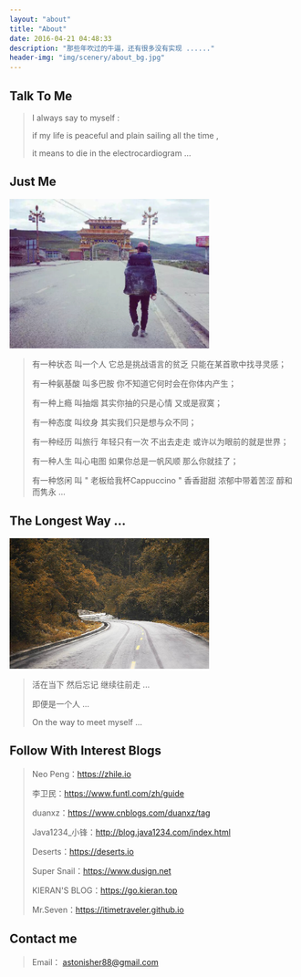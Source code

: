 ```yaml
---
layout: "about"
title: "About"
date: 2016-04-21 04:48:33
description: "那些年吹过的牛逼，还有很多没有实现 ......"
header-img: "img/scenery/about_bg.jpg"
---
```


## Talk To Me

> I always say to myself :
>
> if my life is peaceful and plain sailing all the time ,
>
> it means to die in the electrocardiogram …



## Just Me

<img src="../img/scenery/about_bg2.jpg" width="350" alt="about_bg2"></img>

> 有一种状态 叫一个人 它总是挑战语言的贫乏 只能在某首歌中找寻灵感；
>
> 有一种氨基酸 叫多巴胺 你不知道它何时会在你体内产生；
>
> 有一种上瘾 叫抽烟 其实你抽的只是心情 又或是寂寞；
>
> 有一种态度 叫纹身 其实我们只是想与众不同；
>
> 有一种经历 叫旅行 年轻只有一次 不出去走走 或许以为眼前的就是世界；
>
> 有一种人生 叫心电图 如果你总是一帆风顺 那么你就挂了；
>
> 有一种悠闲 叫 " 老板给我杯Cappuccino " 香香甜甜 浓郁中带着苦涩 醇和而隽永 …



## The Longest Way ...

<img src="../img/scenery/about_bg4.jpg" width="350" alt="about_bg4"></img>

>  活在当下 然后忘记 继续往前走 ...
>
>  即便是一个人 ...
>
>  On the way to meet myself …


## Follow With Interest Blogs

> Neo Peng：https://zhile.io
>
> 李卫民：https://www.funtl.com/zh/guide
>
> duanxz：https://www.cnblogs.com/duanxz/tag
> 
> Java1234_小锋：http://blog.java1234.com/index.html
> 
> Deserts：https://deserts.io
>
> Super Snail：https://www.dusign.net
>
> KIERAN'S BLOG：https://go.kieran.top
>
> Mr.Seven：https://itimetraveler.github.io

## Contact me

> Email： astonisher88@gmail.com
